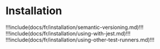 # Installation

!!!include(docs/fr/installation/semantic-versioning.md)!!!
!!!include(docs/fr/installation/using-with-jest.md)!!!
!!!include(docs/fr/installation/using-other-test-runners.md)!!!

